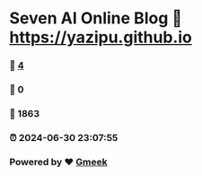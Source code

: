 # Seven AI Online Blog :link: https://yazipu.github.io 
### :page_facing_up: [4](https://yazipu.github.io/tag.html) 
### :speech_balloon: 0 
### :hibiscus: 1863 
### :alarm_clock: 2024-06-30 23:07:55 
### Powered by :heart: [Gmeek](https://github.com/Meekdai/Gmeek)
